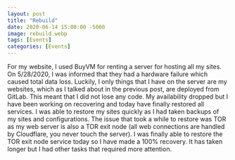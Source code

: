 ```yaml
---
layout: post
title: "Rebuild"
date: 2020-06-14 15:00:00 -5000
image: rebuild.webp
tags: [Events]
categories: [Events]
---
```


For my website, I used BuyVM for renting a server for hosting all my sites. On 5/28/2020, I was informed that they had a hardware failure which caused total data loss. Luckily, I only things that I have on the server are my websites, which as I talked about in the previous post, are deployed from GitLab. This meant that I did not lose any code. My availability dropped but I have been working on recovering and today have finally restored all services. I was able to restore my sites quickly as I had taken backups of my sites and configurations. The issue that took a while to restore was TOR as my web server is also a TOR exit node (all web connections are handled by Cloudflare, you never touch the server). I was finally able to restore the TOR exit node service today so I have made a 100% recovery. It has taken longer but I had other tasks that required more attention.
